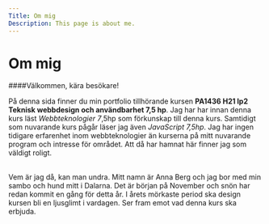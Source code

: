 ```yaml
---
Title: Om mig
Description: This page is about me.
---
```


Om mig
==========================

####Välkommen, kära besökare!

På denna sida finner du min portfolio tillhörande kursen __PA1436 H21 lp2 Teknisk webbdesign och användbarhet 7,5 hp__. Jag har har innan denna kurs läst _Webbteknologier 7_,5hp som förkunskap till denna kurs. Samtidigt som nuvarande kurs pågår läser jag även _JavaScript 7,5hp_. Jag har ingen tidigare erfarenhet inom webbteknologier än kurserna på mitt nuvarande program och intresse för området. Att då har hamnat här finner jag som väldigt roligt. 
<br/>



<br/>
Vem är jag då, kan man undra. Mitt namn är Anna Berg och jag bor med min sambo och hund mitt i Dalarna. Det är början på November och snön har redan kommit en gång för detta år. I årets mörkaste period ska design kursen bli en ljusglimt i vardagen. Ser fram emot vad denna kurs ska erbjuda. 

